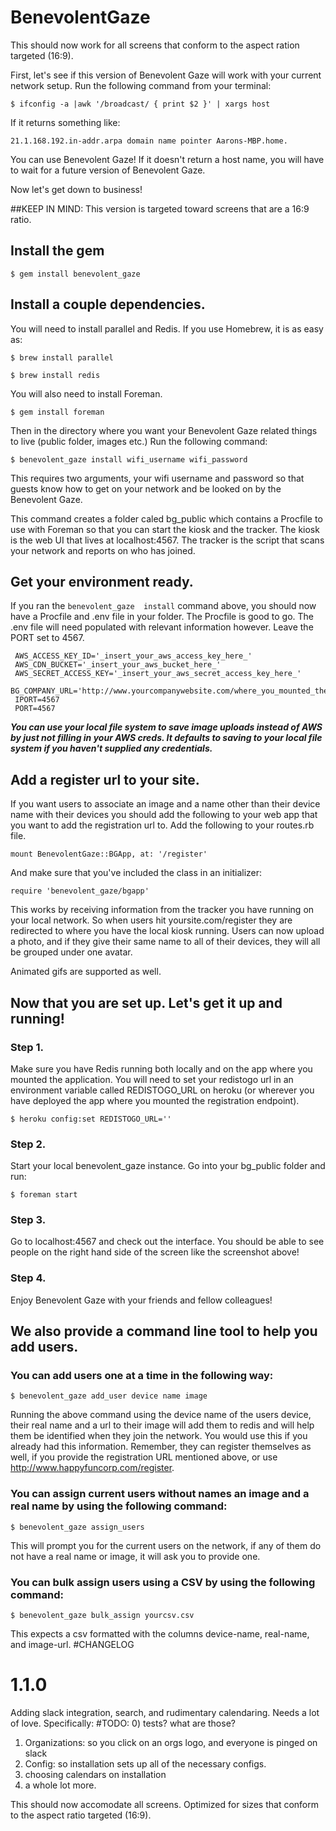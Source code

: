 # BenevolentGaze
This should now work for all screens that conform to the aspect ration targeted (16:9).

First, let's see if this version of Benevolent Gaze will work with your current network setup.  Run the following command from your terminal:

```$ ifconfig -a |awk '/broadcast/ { print $2 }' | xargs host```

If it returns something like:

```21.1.168.192.in-addr.arpa domain name pointer Aarons-MBP.home.```

You can use Benevolent Gaze! If it doesn't return a host name, you will have to wait for a future version of Benevolent Gaze.

Now let's get down to business!

##KEEP IN MIND: This version is targeted toward screens that are a 16:9 ratio.

## Install the gem

```$ gem install benevolent_gaze```

## Install a couple dependencies.

You will need to install parallel and Redis. If you use Homebrew, it is as easy as:

```$ brew install parallel```

```$ brew install redis```

You will also need to install Foreman.

```$ gem install foreman```

Then in the directory where you want your Benevolent Gaze related things to live (public folder, images etc.) Run the following command:

```$ benevolent_gaze install wifi_username wifi_password```

This requires two arguments, your wifi username and password so that guests know how to get on your network and be looked on by the Benevolent Gaze.

This command creates a folder caled bg_public which contains a Procfile to use with Foreman so that you can start the kiosk and the tracker.  The kiosk is the web UI that lives at localhost:4567.  The tracker is the script that scans your network and reports on who has joined.

## Get your environment ready.

If you ran the `benevolent_gaze  install` command above, you should now have a Procfile and .env file in your folder.  The Procfile is good to go. The .env file will need populated with relevant information however. Leave the PORT set to 4567.

     AWS_ACCESS_KEY_ID='_insert_your_aws_access_key_here_'
     AWS_CDN_BUCKET='_insert_your_aws_bucket_here_'
     AWS_SECRET_ACCESS_KEY='_insert_your_aws_secret_access_key_here_'
     BG_COMPANY_URL='http://www.yourcompanywebsite.com/where_you_mounted_the_benevolent_gaze_app'
     IPORT=4567
     PORT=4567


***You can use your local file system to save image uploads instead of AWS by just not filling in your AWS creds.  It defaults to saving to your local file system if you haven't supplied any credentials.***

## Add a register url to your site.

If you want users to associate an image and a name other than their device name with their devices you should add the following to your web app that you want to add the registration url to. Add the following to your routes.rb file.

```
mount BenevolentGaze::BGApp, at: '/register'
```

And make sure that you've included the class in an initializer:

```
require 'benevolent_gaze/bgapp'
```

This works by receiving information from the tracker you have running on your local network.  So when users hit yoursite.com/register they are redirected to where you have the local kiosk running.  Users can now upload a photo, and if they give their same name to all of their devices, they will all be grouped under one avatar.

Animated gifs are supported as well.

## Now that you are set up. Let's get it up and running!

### Step 1.

Make sure you have Redis running both locally and on the app where you mounted the application. You will need to set your redistogo url in an environment variable called REDISTOGO_URL on heroku (or wherever you have deployed the app where you mounted the registration endpoint).

```$ heroku config:set REDISTOGO_URL=''```

### Step 2.

Start your local benevolent_gaze instance. Go into your bg_public folder and run:

```$ foreman start```

### Step 3.

Go to localhost:4567 and check out the interface. You should be able to see people on the right hand side of the screen like the screenshot above!

### Step 4.

Enjoy Benevolent Gaze with your friends and fellow colleagues!

## We also provide a command line tool to help you add users.

### You can add users one at a time in the following way:

```$ benevolent_gaze add_user device name image```

Running the above command using the device name of the users device, their real name and a url to their image will add them to redis and will help them be identified when they join the network.  You would use this if you already had this information.  Remember, they can register themselves as well, if you provide the registration URL mentioned above, or use http://www.happyfuncorp.com/register.

### You can assign current users without names an image and a real name by using the following command:

```$ benevolent_gaze assign_users```

This will prompt you for the current users on the network, if any of them do not have a real name or image, it will ask you to provide one.

### You can bulk assign users using a CSV by using the following command:

```$ benevolent_gaze bulk_assign yourcsv.csv```

This expects a csv formatted with the columns device-name, real-name, and image-url.
#CHANGELOG

1.1.0
=======
Adding slack integration, search, and rudimentary calendaring.
Needs a lot of love. Specifically:
#TODO:
0) tests? what are those?
1) Organizations: so you click on an orgs logo, and everyone is pinged on slack
2) Config: so installation sets up all of the necessary configs.
3) choosing calendars on installation
4) a whole lot more.

This should now accomodate all screens. Optimized for sizes that conform to the aspect ratio targeted (16:9).
